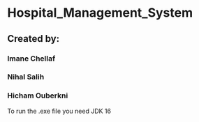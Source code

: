 # Hospital_Management_System
## Created by:

### Imane Chellaf
### Nihal Salih
### Hicham Ouberkni

To run the .exe file you need JDK 16 
